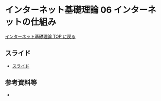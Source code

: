 # インターネット基礎理論 06 インターネットの仕組み

[インターネット基礎理論 TOP に戻る](./index.md)

## スライド
- [スライド](./btoi_06slide.pdf)

## 参考資料等
- 

